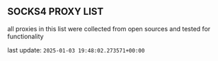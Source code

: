 ## SOCKS4 PROXY LIST

all proxies in this list were collected from open sources and tested for functionality

last update: `2025-01-03 19:48:02.273571+00:00`